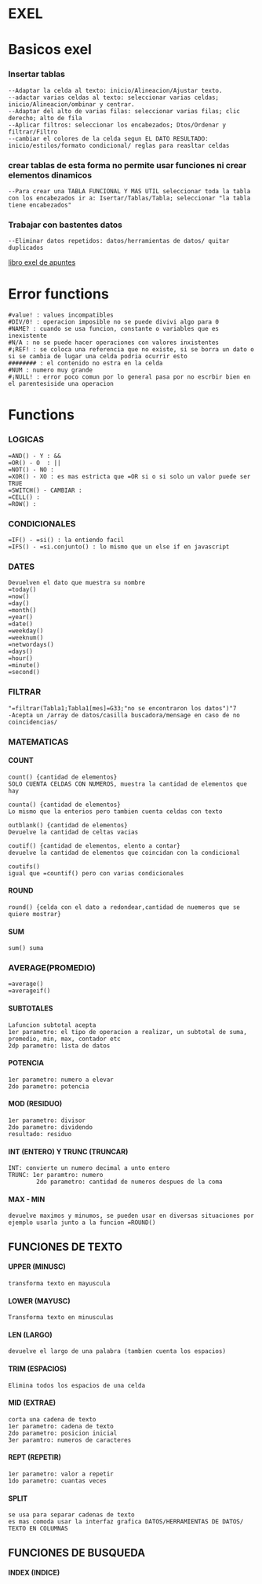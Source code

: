 # EXEL

# Basicos exel
### Insertar tablas
    --Adaptar la celda al texto: inicio/Alineacion/Ajustar texto.
    --adactar varias celdas al texto: seleccionar varias celdas; inicio/Alineacion/ombinar y centrar.
    --Adaptar del alto de varias filas: seleccionar varias filas; clic derecho; alto de fila
    --Aplicar filtros: seleccionar los encabezados; Dtos/Ordenar y filtrar/Filtro
    --cambiar el colores de la celda segun EL DATO RESULTADO: inicio/estilos/formato condicional/ reglas para reasltar celdas

### crear tablas de esta forma no permite usar funciones ni crear elementos dinamicos

    --Para crear una TABLA FUNCIONAL Y MAS UTIL seleccionar toda la tabla con los encabezados ir a: Isertar/Tablas/Tabla; seleccionar "la tabla tiene encabezados"

### Trabajar con bastentes datos
    --Eliminar datos repetidos: datos/herramientas de datos/ quitar duplicados


[libro exel de apuntes](./Libro1.xlsx)


# Error functions

    #value! : values incompatibles
    #DIV/0! : operacion imposible no se puede divivi algo para 0
    #NAME? : cuando se usa funcion, constante o variables que es inexistente
    #N/A : no se puede hacer operaciones con valores inxistentes
    #¡REF! : se coloca una referencia que no existe, si se borra un dato o si se cambia de lugar una celda podria ocurrir esto
    ######## : el contenido no estra en la celda
    #NUM : numero muy grande
    #¡NULL! : error poco comun por lo general pasa por no escrbir bien en el parentesiside una operacion

# Functions 

### LOGICAS

    =AND() - Y : &&
    =OR() - O  : ||
    =NOT() - NO : 
    =XOR() - XO : es mas estricta que =OR si o si solo un valor puede ser TRUE
    =SWITCH() - CAMBIAR : 
    =CELL() :
    =ROW() : 

### CONDICIONALES 

    =IF() - =si() : la entiendo facil
    =IFS() - =si.conjunto() : lo mismo que un else if en javascript

### DATES
    Devuelven el dato que muestra su nombre
    =today()
    =now()
    =day()
    =month()
    =year()
    =date()
    =weekday()
    =weeknum()
    =networdays()
    =days()
    =hour()
    =minute()
    =second()

### FILTRAR

    "=filtrar(Tabla1;Tabla1[mes]=G33;"no se encontraron los datos")"7
    -Acepta un /array de datos/casilla buscadora/mensage en caso de no coincidencias/

### MATEMATICAS 

#### COUNT
    count() {cantidad de elementos}
    SOLO CUENTA CELDAS CON NUMEROS, muestra la cantidad de elementos que hay

    counta() {cantidad de elementos}
    Lo mismo que la enterios pero tambien cuenta celdas con texto

    outblank() {cantidad de elementos}
    Devuelve la cantidad de celtas vacias

    coutif() {cantidad de elementos, elento a contar}
    devuelve la cantidad de elementos que coincidan con la condicional

    coutifs() 
    igual que =countif() pero con varias condicionales

#### ROUND
    round() {celda con el dato a redondear,cantidad de nuemeros que se quiere mostrar}

#### SUM
    sum() suma

### AVERAGE(PROMEDIO)
    =average() 
    =averageif()


#### SUBTOTALES
    Lafuncion subtotal acepta
    1er parametro: el tipo de operacion a realizar, un subtotal de suma, promedio, min, max, contador etc
    2dp parametro: lista de datos

#### POTENCIA
    1er parametro: numero a elevar
    2do parametro: potencia

#### MOD (RESIDUO)
    1er parametro: divisor
    2do parametro: dividendo
    resultado: residuo

#### INT (ENTERO) Y TRUNC (TRUNCAR)
    INT: convierte un numero decimal a unto entero
    TRUNC: 1er paramtro: numero
            2do parametro: cantidad de numeros despues de la coma

#### MAX - MIN
    devuelve maximos y minumos, se pueden usar en diversas situaciones por ejemplo usarla junto a la funcion =ROUND()

## FUNCIONES DE TEXTO

#### UPPER (MINUSC)
    transforma texto en mayuscula
#### LOWER (MAYUSC)
    Transforma texto en minusculas
#### LEN (LARGO)
    devuelve el largo de una palabra (tambien cuenta los espacios)
#### TRIM (ESPACIOS)
    Elimina todos los espacios de una celda
#### MID (EXTRAE)
    corta una cadena de texto
    1er parametro: cadena de texto
    2do parametro: posicion inicial
    3er paramtro: numeros de caracteres
#### REPT (REPETIR)
    1er parametro: valor a repetir
    1do parametro: cuantas veces
#### SPLIT 
    se usa para separar cadenas de texto
    es mas comoda usar la interfaz grafica DATOS/HERRAMIENTAS DE DATOS/ TEXTO EN COLUMNAS

## FUNCIONES DE BUSQUEDA

#### INDEX (INDICE)
